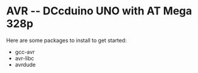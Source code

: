 # AVR -- DCcduino UNO with AT Mega 328p

Here are some packages to install to get started:
* gcc-avr
* avr-libc
* avrdude
